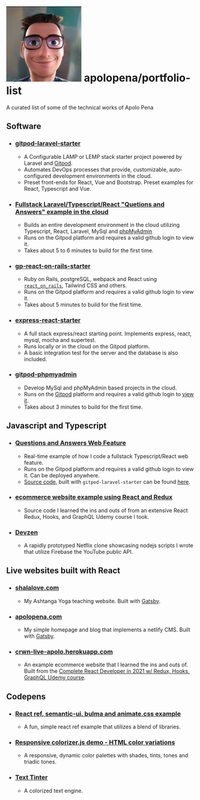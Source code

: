 # <img src="img/cartoon-apolo-av.jpg" alt="Apolo Pena" width="200"/> apolopena/portfolio-list

A curated list of some of the technical works of Apolo Pena

## Software
- ### [gitpod-laravel-starter](https://github.com/apolopena/gitpod-laravel-starter)
  - A Configurable LAMP or LEMP stack starter project powered by Laravel and [Gitpod](https://www.gitpod.io/).
  - Automates DevOps processes that provide, customizable, auto-configured development environments in the cloud.
  - Preset front-ends for React, Vue and Bootstrap. Preset examples for React, Typescript and Vue.
- ### [Fullstack Laravel/Typescript/React "Quetions and Answers" example in the cloud](https://gitpod.io/#EXAMPLE=3/https://github.com/apolopena/gitpod-laravel-starter)
  - Builds an entire development environment in the cloud utilizing Typescript, React, Laravel, MySql and [phpMyAdmin](https://www.phpmyadmin.net/)
  - Runs on the Gitpod platform and requires a valid github login to view it.
  - Takes about 5 to 6 minutes to build for the first time.
- ### [gp-react-on-rails-starter](https://github.com/apolopena/gp-react-on-rails-starter)
  - Ruby on Rails, postgreSQL, webpack and React using [`react_on_rails`](https://github.com/shakacode/react_on_rails), Tailwind CSS and others.
  - Runs on the Gitpod platform and requires a valid github login to view it.
  - Takes about 5 minutes to build for the first time.
- ### [express-react-starter](https://github.com/apolopena/express-react-starter)
  - A full stack express/react starting point. Implements express, react, mysql, mocha and supertest.
  - Runs locally *or* in the cloud on the Gitpod platform.
  - A basic integration test for the server and the database is also included.
- ### [gitpod-phpmyadmin](https://github.com/apolopena/gitpod-phpmyadmin)
  - Develop MySql and phpMyAdmin based projects in the cloud.
  - Runs on the [Gitpod](https://www.gitpod.io/) platform and requires a valid github login to [view it](https://gitpod.io/#/https://github.com/apolopena/gitpod-phpmyadmin).
  - Takes about 3 minutes to build for the first time.

## Javascript and Typescript
- ### [Questions and Answers Web Feature](https://gitpod.io/#/https://github.com/apolopena/qna-typescript)
  - Real-time example of how I code a fullstack Typescript/React web feature.
  - Runs on the Gitpod platform and requires a valid github login to view it. Can be deployed anywhere.
  - [Source code](https://github.com/apolopena/qna-typescript-demo-skeleton/tree/main/resources/js), built with `gitpod-laravel-starter` can be found [here](https://github.com/apolopena/qna-typescript-demo-skeleton/tree/main/resources/js).
- ### [ecommerce website example using React and Redux](https://github.com/apolopena/crwn-clothing/)
  - Source code I learned the ins and outs of from an extensive React Redux, Hooks, and GraphQL Udemy course I took.
- ### [Devzen](https://github.com/apolopena/devzen/tree/main/scripts/node)
  - A rapidly prototyped Netflix clone showcasing nodejs scripts I wrote that utilize Firebase the YouTube public API.

## Live websites built with React
 - ### [shalalove.com](https://shalalove.com/)
   - My Ashtanga Yoga teaching website. Built with [Gatsby](https://www.gatsbyjs.com/).
 - ### [apolopena.com](https://www.apolopena.com/)
   - My simple homepage and blog that implements a netlify CMS. Built with [Gatsby](https://www.gatsbyjs.com).
 - ### [crwn-live-apolo.herokuapp.com](https://crwn-live-apolo.herokuapp.com/)
   - An example ecommerce website that I learned the ins and outs of. Built from the [Complete React Developer in 2021 w/ Redux, Hooks, GraphQL Udemy course](https://www.udemy.com/course/complete-react-developer-zero-to-mastery/).

## Codepens
 - ### [React ref, semantic-ui, bulma and animate.css example](https://codepen.io/ApoloPena/pen/rNxREBj)
   - A fun, simple react ref example that utilizes a blend of libraries.
 - ### [Responsive colorizer.js demo - HTML color variations](https://codepen.io/ApoloPena/pen/BajMKNv)
   - A responsive, dynamic color palettes with shades, tints, tones and triadic tones.
 - ### [Text Tinter](https://codepen.io/ApoloPena/pen/xxZzpaM)
   - A colorized text engine.
